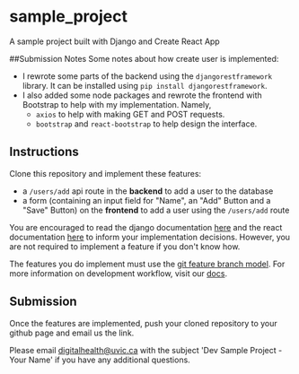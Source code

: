# sample_project
A sample project built with Django and Create React App

##Submission Notes
Some notes about how create user is implemented:
- I rewrote some parts of the backend using the `djangorestframework` library. It can be installed using `pip install djangorestframework`.
- I also added some node packages and rewrote the frontend with Bootstrap to help with my implementation. Namely,
  - `axios` to help with making GET and POST requests.
  - `bootstrap` and `react-bootstrap` to help design the interface.

## Instructions
Clone this repository and implement these features:
- a `/users/add` api route in the **backend** to add a user to the database
- a form (containing an input field for "Name", an "Add" Button and a "Save" Button) on the **frontend** to add a user using the `/users/add` route

You are encouraged to read the django documentation [here](https://docs.djangoproject.com/en/3.0/intro/) and the react documentation [here](https://reactjs.org/docs/react-api.html) to inform your implementation decisions. However, you are not required to implement a feature if you don't know how.

The features you do implement must use the [git feature branch model](https://www.atlassian.com/git/tutorials/comparing-workflows/feature-branch-workflow). For more information on development workflow, visit our [docs](https://github.com/Digital-Health-Lab-UVic/digital-health-lab-docs/blob/master/sections/Development-Workflow.md).

## Submission

Once the features are implemented, push your cloned repository to your github page and email us the link.

Please email digitalhealth@uvic.ca with the subject 'Dev Sample Project - Your Name' if you have any additional questions.
